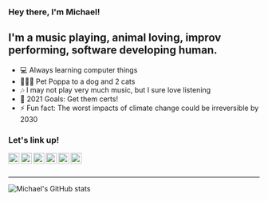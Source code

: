 ### Hey there, I'm Michael!

## I'm a music playing, animal loving, improv performing, software developing human.

- 💻 Always learning computer things
- 🐶🐱🐱 Pet Poppa to a dog and 2 cats
- 🎶 I may not play very much music, but I sure love listening
- 🥅 2021 Goals: Get them certs!
- ⚡ Fun fact: The worst impacts of climate change could be irreversible by 2030

### Let's link up!

[<img align="left" alt="my website" width="22px" src="https://img.icons8.com/color/48/000000/web-design.png" />][website]
[<img align="left" alt="mjraymond | LinkedIn" width="22px" src="https://img.icons8.com/color/48/000000/linkedin.png" />][linkedin]
[<img align="left" alt="mjr2595 | Github" width="22px" src="https://img.icons8.com/color/48/000000/github-2.png" />][github]
[<img align="left" alt="_rayray | Apple Music" width="22px" src="https://img.icons8.com/color-glass/48/000000/apple-music.png" />][music]
[<img align="left" alt="heytherejace | Instagram" width="22px" src="https://img.icons8.com/color/16/000000/instagram.png" />][instagram]
[<img align="left" alt="disMichael | Discord" width="22px" src="https://img.icons8.com/color/48/000000/discord-logo.png" />][discord]
<br />
<br />

---
![Michael's GitHub stats](https://github-readme-stats-mjr2595.vercel.app/api?username=mjr2595&theme=dark&show_icons=true)

[website]: https://michaeljraymond.co
[music]: https://music.apple.com/profile/_rayray
[instagram]: https://www.instagram.com/heytherejace
[linkedin]: https://www.linkedin.com/in/mjraymond
[github]: https://github.com/mjr2595
[discord]: https://discordapp.com/users/691148133580931143